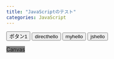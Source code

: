 ```yaml
---
title: "JavaScriptのテスト"
categories: JavaScript
---
```


<button type="button" onclick="rect();">ボタン1</button>
<button type="button" onclick="alert('Hello');">directhello</button>
<button type="button" onclick="hello2();">myhello</button>
<button type="button" onclick="js_hello();">jshello</button>

<canvas id="main_canvas" width="500" height="500" style="background-color:gray;">Canvas</canvas>



<script>
  // <!--
function hello2() {
alert("Hello");
};
  // -->
</script>

<script src="/minimatest/assets/js/hello.js"></script>

<script>
  // <!--
function rect() {
alert("no");
let canvas = document.getElementById("main_canvas");
let context = canvas.getContext('2d');
context.fillRect(0,0,100,100);
};
  // -->
</script>
